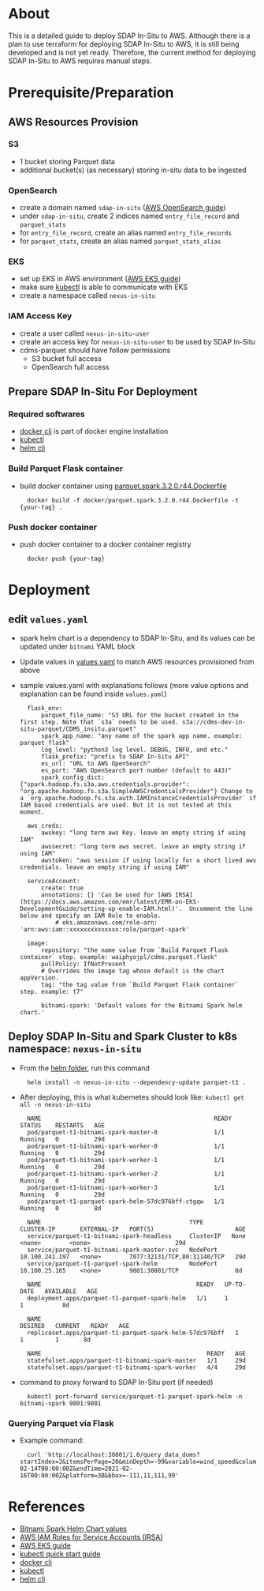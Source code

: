 # About
This is a detailed guide to deploy SDAP In-Situ to AWS. Although there is a plan to use terraform for deploying SDAP In-Situ to AWS, it is still being developed and is not yet ready. Therefore, the current method for deploying SDAP In-Situ to AWS requires manual steps.

# Prerequisite/Preparation
## AWS Resources Provision
### S3
- 1 bucket storing Parquet data
- additional bucket(s) (as necessary) storing in-situ data to be ingested
### OpenSearch
- create a domain named `sdap-in-situ` ([AWS OpenSearch guide](https://docs.aws.amazon.com/opensearch-service/latest/developerguide/gsg.html))
- under `sdap-in-situ`, create 2 indices named `entry_file_record` and `parquet_stats`
- for `entry_file_record`, create an alias named `entry_file_records`
- for `parquet_stats`, create an alias named `parquet_stats_alias`
### EKS
- set up EKS in AWS environment ([AWS EKS guide](https://docs.aws.amazon.com/eks/latest/userguide/getting-started.html))
- make sure [kubectl](https://kind.sigs.k8s.io/docs/user/quick-start/) is able to communicate with EKS
- create a namespace called `nexus-in-situ`
### IAM Access Key
- create a user called `nexus-in-situ-user`
- create an access key for `nexus-in-situ-user` to be used by SDAP In-Situ
- cdms-parquet should have follow permissions
    - S3 bucket full access
    - OpenSearch full access
## Prepare SDAP In-Situ For Deployment
### Required softwares
- [docker cli](https://docs.docker.com/engine/install/) is part of docker engine installation
- [kubectl](https://kubernetes.io/docs/tasks/tools/install-kubectl-linux/)
- [helm cli](https://helm.sh/docs/intro/quickstart/)
### Build Parquet Flask container
- build docker container using [parquet.spark.3.2.0.r44.Dockerfile](docker/parquet.spark.3.2.0.r44.Dockerfile)

        docker build -f docker/parquet.spark.3.2.0.r44.Dockerfile -t {your-tag} .

### Push docker container
- push docker container to a docker container registry

        docker push {your-tag}

# Deployment
## edit `values.yaml`
- spark helm chart is a dependency to SDAP In-Situ, and its values can be updated under `bitnami` YAML block
- Update values in [values.yaml](k8s_spark/parquet.spark.helm/values.yaml) to match AWS resources provisioned from above
- sample values.yaml with explanations follows (more value options and explanation can be found inside `values.yaml`)

        flask_env:
            parquet_file_name: "S3 URL for the bucket created in the first step. Note that `s3a` needs to be used. s3a://cdms-dev-in-situ-parquet/CDMS_insitu.parquet"
            spark_app_name: "any name of the spark app name. example: parquet_flask"
            log_level: "python3 log level. DEBUG, INFO, and etc."
            flask_prefix: "prefix to SDAP In-Situ API"
            es_url: "URL to AWS OpenSearch"
            es_port: "AWS OpenSearch port number (default to 443)"
            spark_config_dict: {"spark.hadoop.fs.s3a.aws.credentials.provider": "org.apache.hadoop.fs.s3a.SimpleAWSCredentialsProvider"} Change to a `org.apache.hadoop.fs.s3a.auth.IAMInstanceCredentialsProvider` if IAM based credentials are used. But it is not tested at this moment.
    
        aws_creds:
            awskey: "long term aws Key. leave an empty string if using IAM"
            awssecret: "long term aws secret. leave an empty string if using IAM"
            awstoken: "aws session if using locally for a short lived aws credentials. leave an empty string if using IAM"

        serviceAccount:
            create: true
            annotations: {} 'Can be used for [AWS IRSA](https://docs.aws.amazon.com/emr/latest/EMR-on-EKS-DevelopmentGuide/setting-up-enable-IAM.html)'.  Uncomment the line below and specify an IAM Role to enable.
                # eks.amazonaws.com/role-arn: 'arn:aws:iam::xxxxxxxxxxxxxx:role/parquet-spark'

        image:
            repository: "the name value from `Build Parquet Flask container` step. example: waiphyojpl/cdms.parquet.flask"
            pullPolicy: IfNotPresent
            # Overrides the image tag whose default is the chart appVersion.
            tag: "the tag value from `Build Parquet Flask container` step. example: t7"

            bitnami-spark: 'Default values for the Bitnami Spark helm chart.'

## Deploy SDAP In-Situ and Spark Cluster to k8s namespace: `nexus-in-situ`
- From the [helm folder](k8s_spark/parquet.spark.helm), run this command

        helm install -n nexus-in-situ --dependency-update parquet-t1 .

- After deploying, this is what kubernetes should look like: `kubectl get all -n nexus-in-situ`

        NAME                                                 READY   STATUS    RESTARTS   AGE
        pod/parquet-t1-bitnami-spark-master-0                1/1     Running   0          29d
        pod/parquet-t1-bitnami-spark-worker-0                1/1     Running   0          29d
        pod/parquet-t1-bitnami-spark-worker-1                1/1     Running   0          29d
        pod/parquet-t1-bitnami-spark-worker-2                1/1     Running   0          29d
        pod/parquet-t1-bitnami-spark-worker-3                1/1     Running   0          29d
        pod/parquet-t1-parquet-spark-helm-57dc976bff-ctgqw   1/1     Running   0          8d
        
        NAME                                          TYPE        CLUSTER-IP       EXTERNAL-IP   PORT(S)                       AGE
        service/parquet-t1-bitnami-spark-headless     ClusterIP   None             <none>        <none>                        29d
        service/parquet-t1-bitnami-spark-master-svc   NodePort    10.100.241.197   <none>        7077:32131/TCP,80:31140/TCP   29d
        service/parquet-t1-parquet-spark-helm         NodePort    10.100.25.165    <none>        9801:30801/TCP                8d
        
        NAME                                            READY   UP-TO-DATE   AVAILABLE   AGE
        deployment.apps/parquet-t1-parquet-spark-helm   1/1     1            1           8d
        
        NAME                                                       DESIRED   CURRENT   READY   AGE
        replicaset.apps/parquet-t1-parquet-spark-helm-57dc976bff   1         1         1       8d
        
        NAME                                               READY   AGE
        statefulset.apps/parquet-t1-bitnami-spark-master   1/1     29d
        statefulset.apps/parquet-t1-bitnami-spark-worker   4/4     29d

- command to proxy forward to SDAP In-Situ port (if needed)

        kubectl port-forward service/parquet-t1-parquet-spark-helm -n bitnami-spark 9801:9801

### Querying Parquet via Flask
- Example command:
        
        curl 'http://localhost:30801/1.0/query_data_doms?startIndex=3&itemsPerPage=20&minDepth=-99&variable=wind_speed&columns=air_pressure&maxDepth=-1&startTime=2019-02-14T00:00:00Z&endTime=2021-02-16T00:00:00Z&platform=3B&bbox=-111,11,111,99'

# References
- [Bitnami Spark Helm Chart values](https://github.com/bitnami/charts/tree/master/bitnami/spark)
- [AWS IAM Roles for Service Accounts (IRSA)](https://docs.aws.amazon.com/emr/latest/EMR-on-EKS-DevelopmentGuide/setting-up-enable-IAM.html)
- [AWS EKS guide](https://docs.aws.amazon.com/eks/latest/userguide/getting-started.html)
- [kubectl quick start guide](https://kind.sigs.k8s.io/docs/user/quick-start/)
- [docker cli](https://docs.docker.com/engine/install/)
- [kubectl](https://kubernetes.io/docs/tasks/tools/install-kubectl-linux/)
- [helm cli](https://helm.sh/docs/intro/quickstart/)